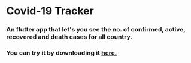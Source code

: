 # Covid-19 Tracker

### An flutter app that let's you see the no. of confirmed, active, recovered and death cases for all country.

### You can try it by downloading it [here.](https://github.com/cibikumar-mv/covid19-tracker/releases)
